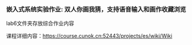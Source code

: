 
### 嵌入式系统实验作业: 双人你画我猜，支持语音输入和画作收藏浏览
  
lab6文件夹存放综合作业内容

课程详细内容：https://course.cunok.cn:52443/projects/es/wiki/Wiki
